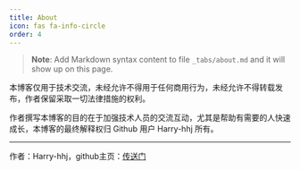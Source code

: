```yaml
---
title: About
icon: fas fa-info-circle
order: 4
---
```



> **Note**: Add Markdown syntax content to file `_tabs/about.md` and it will show up on this page.

本博客仅用于技术交流，未经允许不得用于任何商用行为，未经允许不得转载发布，作者保留采取一切法律措施的权利。

作者撰写本博客的目的在于加强技术人员的交流互动，尤其是帮助有需要的人快速成长，本博客的最终解释权归 Github 用户 Harry-hhj 所有。



----

作者：Harry-hhj，github主页：[传送门](https://github.com/Harry-hhj)

